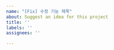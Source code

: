 ```yaml
---
name: "[Fix] 수정 기능 제목"
about: Suggest an idea for this project
title: ''
labels: ''
assignees: ''

---
```



